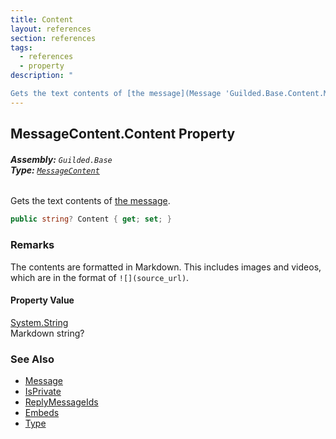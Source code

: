 ```yaml
---
title: Content
layout: references
section: references
tags:
  - references
  - property
description: "

Gets the text contents of [the message](Message 'Guilded.Base.Content.Message')."
---
```


## MessageContent.Content Property
###### **Assembly:** `Guilded.Base`<br/>**Type:** [`MessageContent`](MessageContent 'Guilded.Base.Content.MessageContent')

Gets the text contents of [the message](Message 'Guilded.Base.Content.Message').

```csharp
public string? Content { get; set; }
```

### Remarks
  
The contents are formatted in Markdown. This includes images and videos, which are in the format of `![](source_url)`.

#### Property Value
[System.String](https://docs.microsoft.com/en-us/dotnet/api/System.String 'System.String')  
Markdown string?

### See Also
- [Message](Message 'Guilded.Base.Content.Message')
- [IsPrivate](Message.IsPrivate 'Guilded.Base.Content.Message.IsPrivate')
- [ReplyMessageIds](Message.ReplyMessageIds 'Guilded.Base.Content.Message.ReplyMessageIds')
- [Embeds](Message.Embeds 'Guilded.Base.Content.Message.Embeds')
- [Type](Message.Type 'Guilded.Base.Content.Message.Type')